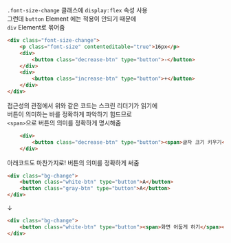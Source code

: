 
`.font-size-change` 클래스에 `display:flex` 속성 사용  
그런데 `button` Element 에는 적용이 안되기 때문에  
`div` Element로 묶어줌  
```html
<div class="font-size-change">
    <p class="font-size" contenteditable="true">16px</p>
    <div>
        <button class="decrease-btn" type="button">-</button>
    </div>
    <div>
        <button class="increase-btn" type="button">+</button>
    </div>
</div>
```
접근성의 관점에서 위와 같은 코드는 스크린 리더기가 읽기에  
버튼이 의미하는 바를 정확하게 파악하기 힘드므로  
`<span>`으로 버튼의 의미를 정확하게 명시해줌   
```html
    <div>
        <button class="decrease-btn" type="button"><span>글자 크기 키우기</span></button>
    </div>
```
    
      
아래코드도 마찬가지로! 버튼의 의미를 정확하게 써줌
```html
<div class="bg-change">
    <button class="white-btn" type="button">A</button>
    <button class="gray-btn" type="button">A</button>
</div>
```
↓
```html
<div class="bg-change">
    <button class="white-btn" type="button"><span>화면 어둡게 하기</span></button>
</div>
```